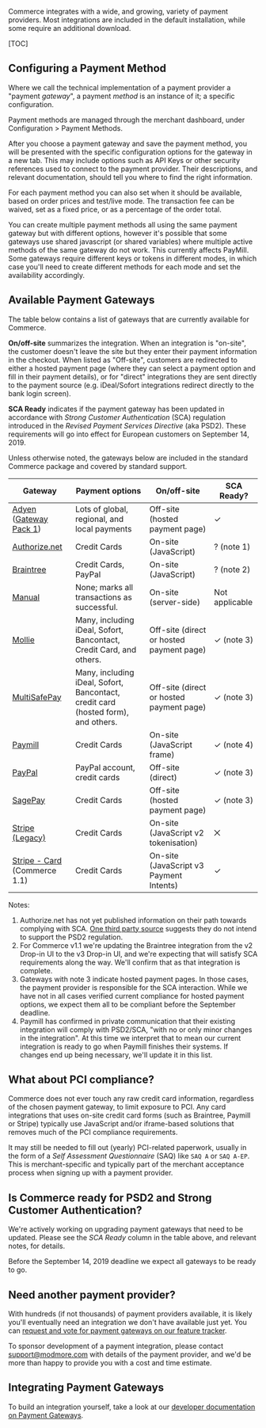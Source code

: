Commerce integrates with a wide, and growing, variety of payment providers. Most integrations are included in the default installation, while some require an additional download.

[TOC]

## Configuring a Payment Method

Where we call the technical implementation of a payment provider a "payment _gateway_", a payment _method_ is an instance of it; a specific configuration.

Payment methods are managed through the merchant dashboard, under Configuration > Payment Methods. 

After you choose a payment gateway and save the payment method, you will be presented with the specific configuration options for the gateway in a new tab. This may include options such as API Keys or other security references used to connect to the payment provider. Their descriptions, and relevant documentation, should tell you where to find the right information.

For each payment method you can also set when it should be available, based on order prices and test/live mode. The transaction fee can be waived, set as a fixed price, or as a percentage of the order total.

You can create multiple payment methods all using the same payment gateway but with different options, however it's possible that some gateways use shared javascript (or shared variables) where multiple active methods of the same gateway do not work. This currently affects PayMill. Some gateways require different keys or tokens in different modes, in which case you'll need to create different methods for each mode and set the availability accordingly.

## Available Payment Gateways

The table below contains a list of gateways that are currently available for Commerce. 

**On/off-site** summarizes the integration. When an integration is "on-site", the customer doesn't leave the site but they enter their payment information in the checkout. When listed as "Off-site", customers are redirected to either a hosted payment page (where they can select a payment option and fill in their payment details), or for "direct" integrations they are sent directly to the payment source (e.g. iDeal/Sofort integrations redirect directly to the bank login screen). 

**SCA Ready** indicates if the payment gateway has been updated in accordance with _Strong Customer Authentication_ (SCA) regulation introduced in the _Revised Payment Services Directive_ (aka PSD2). These requirements will go into effect for European customers on September 14, 2019. 

Unless otherwise noted, the gateways below are included in the standard Commerce package and covered by standard support. 

| Gateway | Payment options | On/off-site | SCA Ready? |
|---|---|---|---|
| [Adyen](Adyen_hpp) ([Gateway Pack 1](../Modules/Payments/GatewayPack1)) | Lots of global, regional, and local payments | Off-site (hosted payment page) | ✓ |
| [Authorize.net](Authorize.net) | Credit Cards | On-site (JavaScript) | ? (note 1) |
| [Braintree](Braintree) | Credit Cards, PayPal | On-site (JavaScript)  | ? (note 2) |
| [Manual](Manual) | None; marks all transactions as successful. | On-site (server-side) | Not applicable |
| [Mollie](Mollie) | Many, including iDeal, Sofort, Bancontact, Credit Card, and others. | Off-site (direct or hosted payment page) | ✓ (note 3) |
| [MultiSafePay](MultiSafePay) | Many, including iDeal, Sofort, Bancontact, credit card (hosted form), and others. | Off-site (direct or hosted payment page) | ✓ (note 3) |
| [Paymill](Paymill) | Credit Cards | On-site (JavaScript frame) | ✓ (note 4) |
| [PayPal](PayPal) | PayPal account, credit cards | Off-site (direct) | ✓ (note 3) |
| [SagePay](SagePay) | Credit Cards | Off-site (hosted payment page) | ✓ (note 3) |
| [Stripe (Legacy)](Stripe) | Credit Cards | On-site (JavaScript v2 tokenisation) | ⨉ |
| [Stripe - Card](Stripe_Card) (Commerce 1.1) | Credit Cards | On-site (JavaScript v3 Payment Intents) | ✓ |

Notes:

1. Authorize.net has not yet published information on their path towards complying with SCA. [One third party source](https://www.paywithbolt.com/psd2-sca-3d-secure-2-eva/) suggests they do not intend to support the PSD2 regulation.
2. For Commerce v1.1 we're updating the Braintree integration from the v2 Drop-in UI to the v3 Drop-in UI, and we're expecting that will satisfy SCA requirements along the way. We'll confirm that as that integration is complete.
3. Gateways with note 3 indicate hosted payment pages. In those cases, the payment provider is responsible for the SCA interaction. While we have not in all cases verified current compliance for hosted payment options, we expect them all to be compliant before the September deadline.
4. Paymill has confirmed in private communication that their existing integration will comply with PSD2/SCA, "with no or only minor changes in the integration". At this time we interpret that to mean our current integration is ready to go when Paymill finishes their systems. If changes end up being necessary, we'll update it in this list.

## What about PCI compliance?

Commerce does not ever touch any raw credit card information, regardless of the chosen payment gateway, to limit exposure to PCI. Any card integrations that uses on-site credit card forms (such as Braintree, Paymill or Stripe) typically use JavaScript and/or iframe-based solutions that removes much of the PCI compliance requirements.

It may still be needed to fill out (yearly) PCI-related paperwork, usually in the form of a _Self Assessment Questionnaire_ (SAQ) like `SAQ A` or `SAQ A-EP`. This is merchant-specific and typically part of the merchant acceptance process when signing up with a payment provider. 

## Is Commerce ready for PSD2 and Strong Customer Authentication?

We're actively working on upgrading payment gateways that need to be updated. Please see the _SCA Ready_ column in the table above, and relevant notes, for details. 

Before the September 14, 2019 deadline we expect all gateways to be ready to go. 

## Need another payment provider?

With hundreds (if not thousands) of payment providers available, it is likely you'll eventually need an integration we don't have available just yet. You can [request and vote for payment gateways on our feature tracker](https://ideas.modmore.com/?tags=commerce-gateways).

To sponsor development of a payment integration, please contact support@modmore.com with details of the payment provider, and we'd be more than happy to provide you with a cost and time estimate.

## Integrating Payment Gateways

To build an integration yourself, take a look at our [developer documentation on Payment Gateways](../Developer/Payment_Gateways). 
